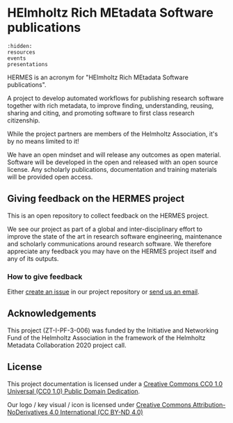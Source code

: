 # **HE**lmholtz **R**ich **ME**tadata **S**oftware publications

```{toctree}
:hidden:
resources
events
presentations
```

HERMES is an acronym for "HElmholtz Rich MEtadata Software publications".

A project to develop automated workflows for publishing research software
together with rich metadata, to improve finding, understanding, reusing, sharing
and citing, and promoting software to first class research citizenship.

While the project partners are members of the Helmholtz Association, it's by no
means limited to it!

We have an open mindset and will release any outcomes as open material.
Software will be developed in the open and released with an open source license.
Any scholarly publications, documentation and training materials will be
provided open access.

## Giving feedback on the HERMES project

This is an open repository to collect feedback on the HERMES project.

We see our project as part of a global and inter-disciplinary effort to improve the state of the art in research software engineering, maintenance and scholarly communications around research software. We therefore appreciate any feedback you may have on the HERMES project itself and any of its outputs.

### How to give feedback

Either [create an issue](https://github.com/hermes-hmc/feedback/issues/new/choose) in our project repository or [send us an email](mailto:team@software-metadata.pub?subject=HERMES%20Reachout).

## Acknowledgements

This project (ZT-I-PF-3-006) was funded by the Initiative and Networking Fund of
the Helmholtz Association in the framework of the Helmholtz Metadata
Collaboration 2020 project call.

## License

This project documentation is licensed under a [Creative Commons CC0 1.0 Universal (CC0 1.0) Public Domain Dedication](https://creativecommons.org/publicdomain/zero/1.0/legalcode). 

Our logo / key visual / icon is licensed under [Creative Commons Attribution-NoDerivatives 4.0 International (CC BY-ND 4.0) ](https://creativecommons.org/licenses/by-nd/4.0)
